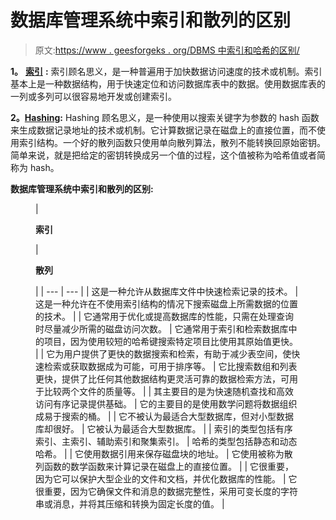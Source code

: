 # 数据库管理系统中索引和散列的区别

> 原文:[https://www . geesforgeks . org/DBMS 中索引和哈希的区别/](https://www.geeksforgeeks.org/difference-between-indexing-and-hashing-in-dbms/)

**1。** [**索引**](https://www.geeksforgeeks.org/indexing-in-databases-set-1/) **:**
索引顾名思义，是一种普遍用于加快数据访问速度的技术或机制。索引基本上是一种数据结构，用于快速定位和访问数据库表中的数据。使用数据库表的一列或多列可以很容易地开发或创建索引。

**2。**[**Hashing**](https://www.geeksforgeeks.org/hashing-data-structure/)**:**
Hashing 顾名思义，是一种使用以搜索关键字为参数的 hash 函数来生成数据记录地址的技术或机制。它计算数据记录在磁盘上的直接位置，而不使用索引结构。一个好的散列函数只使用单向散列算法，散列不能转换回原始密钥。简单来说，就是把给定的密钥转换成另一个值的过程，这个值被称为哈希值或者简称为 hash。

**数据库管理系统中索引和散列的区别:**

<figure class="table">

| 

**索引**

 | 

**散列**

 |
| --- | --- |
| 这是一种允许从数据库文件中快速检索记录的技术。 | 这是一种允许在不使用索引结构的情况下搜索磁盘上所需数据的位置的技术。 |
| 它通常用于优化或提高数据库的性能，只需在处理查询时尽量减少所需的磁盘访问次数。 | 它通常用于索引和检索数据库中的项目，因为使用较短的哈希键搜索特定项目比使用其原始值更快。 |
| 它为用户提供了更快的数据搜索和检索，有助于减少表空间，使快速检索或获取数据成为可能，可用于排序等。 | 它比搜索数组和列表更快，提供了比任何其他数据结构更灵活可靠的数据检索方法，可用于比较两个文件的质量等。 |
| 其主要目的是为快速随机查找和高效访问有序记录提供基础。 | 它的主要目的是使用数学问题将数据组织成易于搜索的桶。 |
| 它不被认为最适合大型数据库，但对小型数据库却很好。 | 它被认为最适合大型数据库。 |
| 索引的类型包括有序索引、主索引、辅助索引和聚集索引。 | 哈希的类型包括静态和动态哈希。 |
| 它使用数据引用来保存磁盘块的地址。 | 它使用被称为散列函数的数学函数来计算记录在磁盘上的直接位置。 |
| 它很重要，因为它可以保护大型企业的文件和文档，并优化数据库的性能。 | 它很重要，因为它确保文件和消息的数据完整性，采用可变长度的字符串或消息，并将其压缩和转换为固定长度的值。 |

</figure>